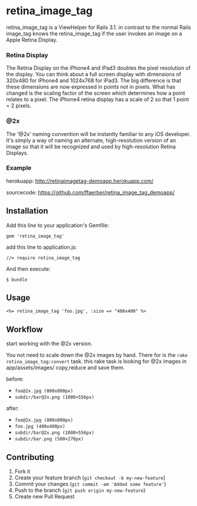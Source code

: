 # retina_image_tag

retina_image_tag is a ViewHelper for Rails 3.1. in contrast to the normal Rails image_tag knows the retina_image_tag if the user invokes an image on a Apple Retina Display.

### Retina Display
The Retina Display on the iPhone4 and iPad3 doubles the pixel resolution of the display.
You can think about a full screen display with dimensions of 320x480 for iPhone4 and 1024x768 for iPad3. The big difference is that these dimensions are now expressed in points not in pixels. What has changed is the scaling factor of the screen which determines how a point relates to a pixel. The iPhone4 retina display has a scale of 2 so that 1 point = 2 pixels.

### @2x
The '@2x' naming convention will be instantly familiar to any iOS developer. It's simply a way of naming an alternate, high-resolution version of an image so that it will be recognized and used by high-resolution Retina Displays.

### Example
herokuapp: <http://retinaimagetag-demoapp.herokuapp.com/>

sourcecode: <https://github.com/ffaerber/retina_image_tag_demoapp/>



## Installation

Add this line to your application's Gemfile:

    gem 'retina_image_tag'

add this line to application.js:
	
	//= require retina_image_tag

And then execute:

    $ bundle




## Usage

```erb
<%= retina_image_tag 'foo.jpg', :size => "400x400" %>
```


## Workflow

start working with the @2x version.

You not need to scale down the @2x images by hand. There for is the `rake retina_image_tag:convert` task. this rake task is looking for @2x images in app/assets/images/ copy,reduce and save them.

before:

* `foo@2x.jpg (800x800px)`
* `subdir/bar@2x.png (1000×556px)` 

after:

* `foo@2x.jpg (800x800px)`
* `foo.jpg (400x400px)`
* `subdir/bar@2x.png (1000×556px)`
* `subdir/bar.png (500×278px)`


## Contributing

1. Fork it
2. Create your feature branch (`git checkout -b my-new-feature`)
3. Commit your changes (`git commit -am 'Added some feature'`)
4. Push to the branch (`git push origin my-new-feature`)
5. Create new Pull Request

